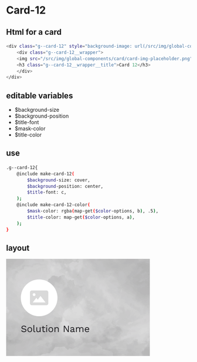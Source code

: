 # Card-12

## Html for a card

```sh
<div class="g--card-12" style="background-image: url(/src/img/global-components/card/card-bg-placeholder.jpg);">
    <div class="g--card-12__wrapper">
    <img src="/src/img/global-components/card/card-img-placeholder.png" alt="" class="g--card-12__wrapper__media">
    <h3 class="g--card-12__wrapper__title">Card 12</h3>
    </div>
</div>
```

## editable variables
- $background-size
- $background-position
- $title-font
- $mask-color
- $title-color

## use
```sh
.g--card-12{
    @include make-card-12(
        $background-size: cover,
        $background-position: center,
        $title-font: c,
    );
    @include make-card-12-color(
        $mask-color: rgba(map-get($color-options, b), .5),
        $title-color: map-get($color-options, a),
    );
}
```

## layout
![alt text][card-12]

[card-12]: /src/img/global-components/card/card-12.png 